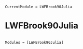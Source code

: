 ```@meta
CurrentModule = LWFBrook90Julia
```

# LWFBrook90Julia

```@index
```

```@autodocs
Modules = [LWFBrook90Julia]
```
